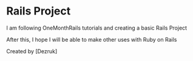 # Rails Project

I am following OneMonthRails tutorials and creating a basic Rails Project

After this, I hope I will be able to make other uses with Ruby on Rails

Created by [Dezruk]